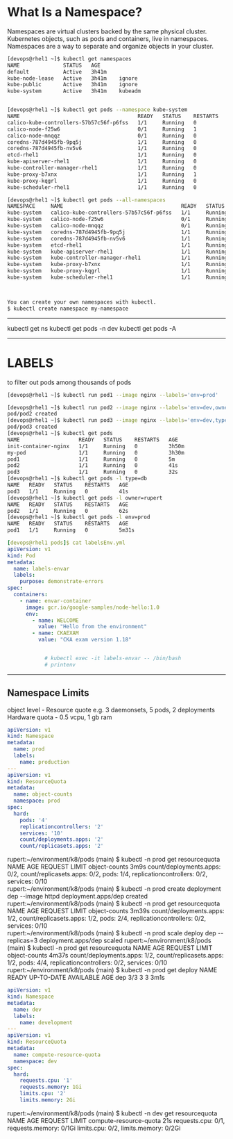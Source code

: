 # What Is a Namespace?
Namespaces are virtual clusters backed by the same physical cluster. Kubernetes
objects, such as pods and containers, live in namespaces. Namespaces are a way to
separate and organize objects in your cluster.
~~~bash
[devops@rhel1 ~]$ kubectl get namespaces
NAME              STATUS   AGE
default           Active   3h41m
kube-node-lease   Active   3h41m    ignore
kube-public       Active   3h41m    ignore
kube-system       Active   3h41m    kubeadm


[devops@rhel1 ~]$ kubectl get pods --namespace kube-system
NAME                                      READY   STATUS    RESTARTS   AGE
calico-kube-controllers-57b57c56f-p6fss   1/1     Running   0          3h24m
calico-node-f25w6                         0/1     Running   1          3h3m
calico-node-mnqqz                         0/1     Running   0          3h24m
coredns-787d4945fb-9pq5j                  1/1     Running   0          3h42m
coredns-787d4945fb-nv5v6                  1/1     Running   0          3h42m
etcd-rhel1                                1/1     Running   0          3h42m
kube-apiserver-rhel1                      1/1     Running   0          3h42m
kube-controller-manager-rhel1             1/1     Running   0          3h42m
kube-proxy-b7xnx                          1/1     Running   1          3h3m
kube-proxy-kqgrl                          1/1     Running   0          3h42m
kube-scheduler-rhel1                      1/1     Running   0          3h42m

[devops@rhel1 ~]$ kubectl get pods --all-namespaces
NAMESPACE     NAME                                      READY   STATUS    RESTARTS   AGE
kube-system   calico-kube-controllers-57b57c56f-p6fss   1/1     Running   0          3h28m
kube-system   calico-node-f25w6                         0/1     Running   1          3h6m
kube-system   calico-node-mnqqz                         0/1     Running   0          3h28m
kube-system   coredns-787d4945fb-9pq5j                  1/1     Running   0          3h45m
kube-system   coredns-787d4945fb-nv5v6                  1/1     Running   0          3h45m
kube-system   etcd-rhel1                                1/1     Running   0          3h45m
kube-system   kube-apiserver-rhel1                      1/1     Running   0          3h45m
kube-system   kube-controller-manager-rhel1             1/1     Running   0          3h45m
kube-system   kube-proxy-b7xnx                          1/1     Running   1          3h6m
kube-system   kube-proxy-kqgrl                          1/1     Running   0          3h45m
kube-system   kube-scheduler-rhel1                      1/1     Running   0          3h45m



You can create your own namespaces with kubectl.
$ kubectl create namespace my-namespace
~~~
-------------------------------------
kubectl get ns
kubectl get pods -n dev
kubectl get pods -A


---------------------------------------------------------------------------
# LABELS
to filter out pods among thousands of pods

~~~sh
[devops@rhel1 ~]$ kubectl run pod1 --image nginx --labels='env=prod'

[devops@rhel1 ~]$ kubectl run pod2 --image nginx --labels='env=dev,owner=rupert'
pod/pod2 created
[devops@rhel1 ~]$ kubectl run pod3 --image nginx --labels='env=dev,type=db'
pod/pod3 created
[devops@rhel1 ~]$ kubectl get pods
NAME                   READY   STATUS    RESTARTS   AGE
init-container-nginx   1/1     Running   0          3h50m
my-pod                 1/1     Running   0          3h30m
pod1                   1/1     Running   0          5m
pod2                   1/1     Running   0          41s
pod3                   1/1     Running   0          32s
[devops@rhel1 ~]$ kubectl get pods -l type=db
NAME   READY   STATUS    RESTARTS   AGE
pod3   1/1     Running   0          41s
[devops@rhel1 ~]$ kubectl get pods -l owner=rupert
NAME   READY   STATUS    RESTARTS   AGE
pod2   1/1     Running   0          62s
[devops@rhel1 ~]$ kubectl get pods -l env=prod
NAME   READY   STATUS    RESTARTS   AGE
pod1   1/1     Running   0          5m31s
~~~

~~~yml
[devops@rhel1 pods]$ cat labelsEnv.yml 
apiVersion: v1
kind: Pod
metadata: 
  name: labels-envar
  labels:
    purpose: demonstrate-errors
spec:
  containers:
    - name: envar-container
      image: gcr.io/google-samples/node-hello:1.0
      env:
        - name: WELCOME
          value: "Hello from the environment"
        - name: CKAEXAM
          value: "CKA exam version 1.18"


            # kubectl exec -it labels-envar -- /bin/bash
            # printenv
~~~

-----------------------------------------------------------------------------
## Namespace Limits
object level - Resource quote e.g. 3 daemonsets, 5 pods, 2 deployments
Hardware quota - 0.5 vcpu, 1 gb ram
~~~yml
apiVersion: v1
kind: Namespace 
metadata:
  name: prod
  labels:
    name: production
---
apiVersion: v1 
kind: ResourceQuota
metadata:
  name: object-counts
  namespace: prod
spec:
  hard:
    pods: '4'
    replicationcontrollers: '2'
    services: '10'
    count/deployments.apps: '2'
    count/replicasets.apps: '2'
~~~
rupert:~/environment/k8/pods (main) $ kubectl -n prod get resourcequota
NAME            AGE    REQUEST                                                                                                            LIMIT
object-counts   3m9s   count/deployments.apps: 0/2, count/replicasets.apps: 0/2, pods: 1/4, replicationcontrollers: 0/2, services: 0/10   
rupert:~/environment/k8/pods (main) $ kubectl -n prod create deployment dep --image httpd
deployment.apps/dep created
rupert:~/environment/k8/pods (main) $ kubectl -n prod get resourcequota
NAME            AGE     REQUEST                                                                                                            LIMIT
object-counts   3m39s   count/deployments.apps: 1/2, count/replicasets.apps: 1/2, pods: 2/4, replicationcontrollers: 0/2, services: 0/10   
rupert:~/environment/k8/pods (main) $ kubectl -n prod scale deploy dep --replicas=3
deployment.apps/dep scaled
rupert:~/environment/k8/pods (main) $ kubectl -n prod get resourcequota
NAME            AGE     REQUEST                                                                                                            LIMIT
object-counts   4m37s   count/deployments.apps: 1/2, count/replicasets.apps: 1/2, pods: 4/4, replicationcontrollers: 0/2, services: 0/10   
rupert:~/environment/k8/pods (main) $ kubectl -n prod get deploy
NAME   READY   UP-TO-DATE   AVAILABLE   AGE
dep    3/3     3            3           3m1s




~~~yml
apiVersion: v1 
kind: Namespace 
metadata:
  name: dev 
  labels:
    name: development
---
apiVersion: v1
kind: ResourceQuota
metadata:
  name: compute-resource-quota
  namespace: dev
spec:
  hard:
    requests.cpu: '1'
    requests.memory: 1Gi
    limits.cpu: '2'
    limits.memory: 2Gi
~~~
rupert:~/environment/k8/pods (main) $ kubectl -n dev get resourcequota
NAME                     AGE   REQUEST                                     LIMIT
compute-resource-quota   21s   requests.cpu: 0/1, requests.memory: 0/1Gi   limits.cpu: 0/2, limits.memory: 0/2Gi
